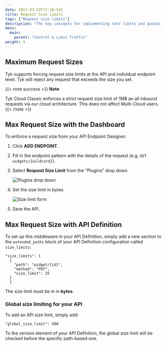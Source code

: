 ```yaml
---
date: 2017-03-23T17:18:54Z
title: Request Size Limits
tags: ["Request size limits"]
description: "The key concepts for implementing rate limits and quotas with Tyk"
menu:
  main:
    parent: "Control & Limit Traffic"
weight: 4 
---
```


## Maximum Request Sizes

Tyk supports forcing request size limits at the API and individual endpoint level. Tyk will reject any request that exceeds the size you set.

{{< note success >}}
**Note**  

Tyk Cloud Classic enforces a strict request size limit of 1MB an all inbound requests via our cloud architecture. This does not affect Multi-Cloud users.
{{< /note >}}


## Max Request Size with the Dashboard

To enforce a request size from your API Endpoint Designer:

1.  Click **ADD ENDPOINT**.

2.  Fill in the endpoint pattern with the details of the request (e.g. `GET widgets/{wildcard}`).

3.  Select **Request Size Limit** from the "Plugins" drop down.
    
    ![Plugins drop down](/docs/img/2.10/request_size_limit.png)

4.  Set the size limit in bytes.
    
    ![Size limit form](/docs/img/2.10/request_size_settings.png)

5.  Save the API.


## <a name="max-request-size-with-api"></a> Max Request Size with API Definition

To set up this middleware in your API Definition, simply add a new section to the `extended_paths` block of your API Definition configuration called `size_limits`:

```{.copyWrapper}
"size_limits": [
  {
    "path": "widget/{id}",
    "method": "PUT",
    "size_limit": 25
  }
  ]
```

The size limit must be in in **bytes**.

### Global size limiting for your API

To add an API size limit, simply add:
```
"global_size_limit": 500 
```


To the version element of your API Definition, the global size limit will be checked before the specific path-based one.
